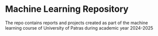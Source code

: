 # Machine Learning Repository

The repo contains reports  and projects created as part of the machine learning course of University of Patras during academic year 2024-2025

